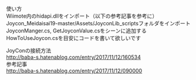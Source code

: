 使い方   
Wiimote内のhidapi.dllをインポート（以下の参考記事を参考に）
Joycon_Meidaisai19-master/Assets/JoyconLib_scriptsフォルダをインポート
JoyconManger.cs, GetJoyconValue.csをシーンに追加する   
HowToUseJoycon.csを目安にコードを書いて欲しいです   

JoyConの接続方法   
http://baba-s.hatenablog.com/entry/2017/11/12/160534    
参考記事    
http://baba-s.hatenablog.com/entry/2017/11/12/090000
